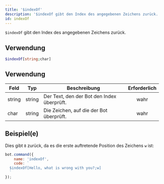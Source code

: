 ```yaml
---
title: '$indexOf'
description: '$indexOf gibt den Index des angegebenen Zeichens zurück.'
id: indexOf
---
```


`$indexOf` gibt den Index des angegebenen Zeichens zurück.

## Verwendung

```php
$indexOf[string;char]
```

## Verwendung

| Feld   | Typ    | Beschreibung                               | Erforderlich |
| ------ | ------ | ------------------------------------------ |:------------:|
| string | string | Der Text, den der Bot den Index überprüft. |     wahr     |
| char   | string | Die Zeichen, auf die der Bot überprüft.    |     wahr     |

## Beispiel(e)

Dies gibt `8` zurück, da es die erste auftretende Position des Zeichens `w` ist:

```javascript
bot.command({
    name: 'indexOf',
    code: `
  $indexOf[Hello, what is wrong with you?;w]
  `
});
```
